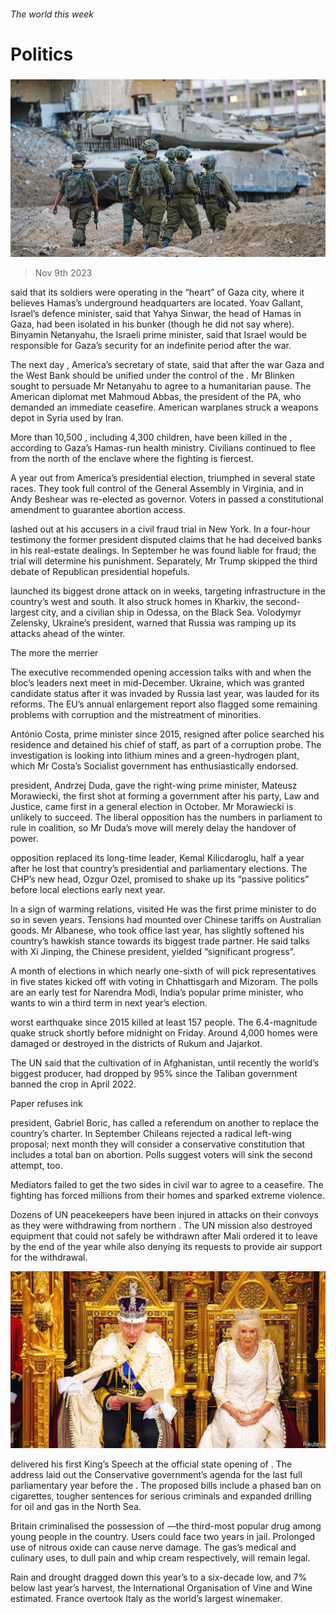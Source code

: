 ###### The world this week

# Politics 

#####  

![image](images/20231111_WWP002.jpg) 

> Nov 9th 2023 

said that its soldiers were operating in the “heart” of Gaza city, where it believes Hamas’s underground headquarters are located. Yoav Gallant, Israel’s defence minister, said that Yahya Sinwar, the head of Hamas in Gaza, had been isolated in his bunker (though he did not say where). Binyamin Netanyahu, the Israeli prime minister, said that Israel would be responsible for Gaza’s security for an indefinite period after the war.

The next day , America’s secretary of state, said that after the war Gaza and the West Bank should be unified under the control of the . Mr Blinken sought to persuade Mr Netanyahu to agree to a humanitarian pause. The American diplomat met Mahmoud Abbas, the president of the PA, who demanded an immediate ceasefire. American warplanes struck a weapons depot in Syria used by Iran.

More than 10,500 , including 4,300 children, have been killed in the , according to Gaza’s Hamas-run health ministry. Civilians continued to flee from the north of the enclave where the fighting is fiercest.

A year out from America’s presidential election, triumphed in several state races. They took full control of the General Assembly in Virginia, and in Andy Beshear was re-elected as governor. Voters in  passed a constitutional amendment to guarantee abortion access.

 lashed out at his accusers in a civil fraud trial in New York. In a four-hour testimony the former president disputed claims that he had deceived banks in his real-estate dealings. In September he was found liable for fraud; the trial will determine his punishment. Separately, Mr Trump skipped the third debate of Republican presidential hopefuls.

launched its biggest drone attack on  in weeks, targeting infrastructure in the country’s west and south. It also struck homes in Kharkiv, the second-largest city, and a civilian ship in Odessa, on the Black Sea. Volodymyr Zelensky, Ukraine’s president, warned that Russia was ramping up its attacks ahead of the winter.

The more the merrier

The  executive recommended opening accession talks with  and  when the bloc’s leaders next meet in mid-December. Ukraine, which was granted candidate status after it was invaded by Russia last year, was lauded for its reforms. The EU’s annual enlargement report also flagged some remaining problems with corruption and the mistreatment of minorities.

António Costa,  prime minister since 2015, resigned after police searched his residence and detained his chief of staff, as part of a corruption probe. The investigation is looking into lithium mines and a green-hydrogen plant, which Mr Costa’s Socialist government has enthusiastically endorsed.

 president, Andrzej Duda, gave the right-wing prime minister, Mateusz Morawiecki, the first shot at forming a government after his party, Law and Justice, came first in a general election in October. Mr Morawiecki is unlikely to succeed. The liberal opposition has the numbers in parliament to rule in coalition, so Mr Duda’s move will merely delay the handover of power.

 opposition replaced its long-time leader, Kemal Kilicdaroglu, half a year after he lost that country’s presidential and parliamentary elections. The CHP’s new head, Ozgur Ozel, promised to shake up its “passive politics” before local elections early next year.

In a sign of warming relations,  visited  He was the first  prime minister to do so in seven years. Tensions had mounted over Chinese tariffs on Australian goods. Mr Albanese, who took office last year, has slightly softened his country’s hawkish stance towards its biggest trade partner. He said talks with Xi Jinping, the Chinese president, yielded “significant progress”.

A month of elections in which nearly one-sixth of will pick representatives in five states kicked off with voting in Chhattisgarh and Mizoram. The polls are an early test for Narendra Modi, India’s popular prime minister, who wants to win a third term in next year’s election.

worst earthquake since 2015 killed at least 157 people. The 6.4-magnitude quake struck shortly before midnight on Friday. Around 4,000 homes were damaged or destroyed in the districts of Rukum and Jajarkot.

The UN said that the cultivation of  in Afghanistan, until recently the world’s biggest producer, had dropped by 95% since the Taliban government banned the crop in April 2022. 

Paper refuses ink

 president, Gabriel Boric, has called a referendum on another  to replace the country’s charter. In September Chileans rejected a radical left-wing proposal; next month they will consider a conservative constitution that includes a total ban on abortion. Polls suggest voters will sink the second attempt, too.

Mediators failed to get the two sides in  civil war to agree to a ceasefire. The fighting has forced millions from their homes and sparked extreme violence.

Dozens of UN peacekeepers have been injured in attacks on their convoys as they were withdrawing from northern . The UN mission also destroyed equipment that could not safely be withdrawn after Mali ordered it to leave by the end of the year while also denying its requests to provide air support for the withdrawal.

![image](images/20231111_WWP001.jpg) 


 delivered his first King’s Speech at the official state opening of . The address laid out the Conservative government’s agenda for the last full parliamentary year before the . The proposed bills include a phased ban on cigarettes, tougher sentences for serious criminals and expanded drilling for oil and gas in the North Sea.

Britain criminalised the possession of —the third-most popular drug among young people in the country. Users could face two years in jail. Prolonged use of nitrous oxide can cause nerve damage. The gas’s medical and culinary uses, to dull pain and whip cream respectively, will remain legal.

Rain and drought dragged down this year’s  to a six-decade low, and 7% below last year’s harvest, the International Organisation of Vine and Wine estimated. France overtook Italy as the world’s largest winemaker.

